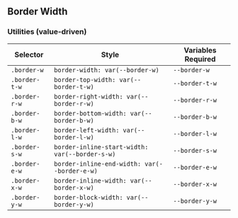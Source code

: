 ## Border Width

### Utilities (value-driven)

| Selector      | Style                                          | Variables Required |
| ------------- | ---------------------------------------------- | ------------------ |
| `.border-w`   | `border-width: var(--border-w)`                | `--border-w`       |
| `.border-t-w` | `border-top-width: var(--border-t-w)`          | `--border-t-w`     |
| `.border-r-w` | `border-right-width: var(--border-r-w)`        | `--border-r-w`     |
| `.border-b-w` | `border-bottom-width: var(--border-b-w)`       | `--border-b-w`     |
| `.border-l-w` | `border-left-width: var(--border-l-w)`         | `--border-l-w`     |
| `.border-s-w` | `border-inline-start-width: var(--border-s-w)` | `--border-s-w`     |
| `.border-e-w` | `border-inline-end-width: var(--border-e-w)`   | `--border-e-w`     |
| `.border-x-w` | `border-inline-width: var(--border-x-w)`       | `--border-x-w`     |
| `.border-y-w` | `border-block-width: var(--border-y-w)`        | `--border-y-w`     |
